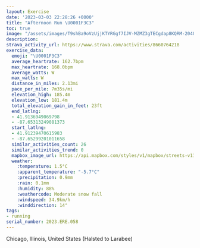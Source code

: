 ```yaml
---
layout: Exercise
date: '2023-03-03 22:28:26 +0000'
title: "Afternoon Run \U0001F3C3"
toc: true
image: "/assets/images/T9shBa9oVzUjjKTYRGgf7IJV-MZMZ3gTECgdap8KQRM-2048x1536.jpg.jpeg"
description:
strava_activity_url: https://www.strava.com/activities/8660764218
exercise_data:
  emoji: "\U0001F3C3"
  average_heartrate: 162.7bpm
  max_heartrate: 168.0bpm
  average_watts: W
  max_watts: W
  distance_in_miles: 2.13mi
  pace_per_mile: 7m35s/mi
  elevation_high: 185.4m
  elevation_low: 181.4m
  total_elevation_gain_in_feet: 23ft
  end_latlng:
  - 41.9136949069798
  - -87.65313249081373
  start_latlng:
  - 41.91239470615983
  - -87.65299201011658
  similar_activities_count: 26
  similar_activities_trend: 0
  mapbox_image_url: https://api.mapbox.com/styles/v1/mapbox/streets-v11/static/path-5+787af2-1.0(wgy~F~k~uOSah%40G_GAKIGwBBKG%3FGBoAGgFAaIE%7D%40CaBGcBK%7B%40%3FuHE%7BP%3F%7COB~H%40f%40Jz%40%40bAFn%40DpBNhT%40NFHvAAF%40FJCv%40HnEH%7CPBz%40ARGRAXNrDPrCDhE),pin-s-s+e5b22e(-87.65136,41.91372),pin-s-f+89ae00(-87.65120000000002,41.91373000000001)/auto/800x800?access_token=pk.eyJ1Ijoiam9zaGJlY2ttYW4iLCJhIjoiY205eWR2aDd1MWZ6djJrbXc4a3M0bWZleiJ9.XiG9OWkNcZk2QzjJbxLB4A
  weather:
    :temperature: 1.5°C
    :apparent_temperature: "-5.7°C"
    :precipitation: 0.9mm
    :rain: 0.1mm
    :humidity: 88%
    :weathercode: Moderate snow fall
    :windspeed: 34.9km/h
    :winddirection: 14°
tags:
- running
serial_number: 2023.ERE.058
---
```

Chicago, Illinois, United States (Halsted to Larabee)
